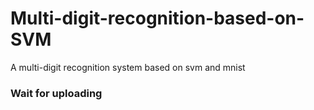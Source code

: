 # Multi-digit-recognition-based-on-SVM
A multi-digit recognition system based on svm and mnist
### Wait for uploading
